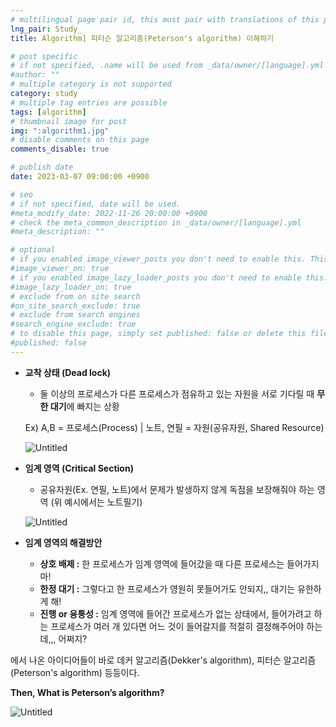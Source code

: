 ```yaml
---
# multilingual page pair id, this must pair with translations of this page. (This name must be unique)
lng_pair: Study_
title: Algorithm] 피터슨 알고리즘(Peterson's algorithm) 이해하기

# post specific
# if not specified, .name will be used from _data/owner/[language].yml
#author: ""
# multiple category is not supported
category: study
# multiple tag entries are possible
tags: [algorithm]
# thumbnail image for post
img: ":algorithm1.jpg"
# disable comments on this page
comments_disable: true

# publish date
date: 2023-03-07 09:00:00 +0900

# seo
# if not specified, date will be used.
#meta_modify_date: 2022-11-26 20:00:00 +0900
# check the meta_common_description in _data/owner/[language].yml
#meta_description: ""

# optional
# if you enabled image_viewer_posts you don't need to enable this. This is only if image_viewer_posts = false
#image_viewer_on: true
# if you enabled image_lazy_loader_posts you don't need to enable this. This is only if image_lazy_loader_posts = false
#image_lazy_loader_on: true
# exclude from on site search
#on_site_search_exclude: true
# exclude from search engines
#search_engine_exclude: true
# to disable this page, simply set published: false or delete this file
#published: false
---
```


<!-- outline-start -->

- **교착 상태 (Dead lock)**
  - 둘 이상의 프로세스가 다른 프로세스가 점유하고 있는 자원을 서로 기다릴 때 **무한 대기**에 빠지는 상황

  Ex) A,B = 프로세스(Process) | 노트, 연필 = 자원(공유자원, Shared Resource)

  ![Untitled](:contents/2023-03-07-study/deadLockex.png)

- **임계 영역 (Critical Section)**
  - 공유자원(Ex. 연필, 노트)에서 문제가 발생하지 않게 독점을 보장해줘야 하는 영역
    (위 예시에서는 노트필기)

  ![Untitled](:contents/2023-03-07-study/criticalSectionex.png)

- **임계 영역의 해결방안**
  - **상호 배제 :** 한 프로세스가 임계 영역에 들어갔을 때 다른 프로세스는 들어가지 마!
  - **한정 대기 :** 그렇다고 한 프로세스가 영원히 못들어가도 안되지,, 대기는 유한하게 해!
  - **진행 or 융퉁성 :** 임계 영역에 들어간 프로세스가 없는 상태에서, 들어가려고 하는 프로세스가 여러 개 있다면 어느 것이 들어갈지를 적절히 결정해주어야 하는데,,, 어쩌지?

에서 나온 아이디어들이 바로 데커 알고리즘(Dekker's algorithm), 피터슨 알고리즘(Peterson's algorithm) 등등이다.

**Then, What is Peterson’s algorithm?**

![Untitled](:contents/2023-03-07-study/PetersonRule.png)

<!-- outline-end -->


